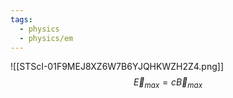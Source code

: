 ```yaml
---
tags:
  - physics
  - physics/em
---
```

![[STScI-01F9MEJ8XZ6W7B6YJQHKWZH2Z4.png]]
$$\vec{E}_{max}=c\vec{B}_{max}$$
